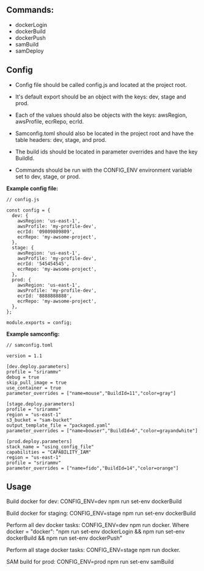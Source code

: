 ## Commands:

- dockerLogin
- dockerBuild
- dockerPush
- samBuild
- samDeploy

## Config

- Config file should be called config.js and located at the project root.

- It's default export should be an object with the keys: dev, stage and prod.

- Each of the values should also be objects with the keys: awsRegion, awsProfile, ecrRepo, ecrId.

- Samconfig.toml should also be located in the project root and have the table headers: dev, stage, and prod.

- The build ids should be located in parameter overrides and have the key BuildId.

- Commands should be run with the CONFIG_ENV environment variable set to dev, stage, or prod.

**Example config file:**

    // config.js

    const config = {
      dev: {
        awsRegion: 'us-east-1',
        awsProfile: 'my-profile-dev',
        ecrId: '09809809809',
        ecrRepo: 'my-awsome-project',
      },
      stage: {
        awsRegion: 'us-east-1',
        awsProfile: 'my-profile-dev',
        ecrId: '545454545',
        ecrRepo: 'my-awsome-project',
      },
      prod: {
        awsRegion: 'us-east-1',
        awsProfile: 'my-profile-dev',
        ecrId: '8888888888',
        ecrRepo: 'my-awsome-project',
      },
    };

    module.exports = config;

**Example samconfig:**

    // samconfig.toml

    version = 1.1

    [dev.deploy.parameters]
    profile = "srirammv"
    debug = true
    skip_pull_image = true
    use_container = true
    parameter_overrides = ["name=mouse","BuildId=11","color=gray"]

    [stage.deploy.parameters]
    profile = "srirammv"
    region = "us-east-1"
    s3_bucket = "sam-bucket"
    output_template_file = "packaged.yaml"
    parameter_overrides = ["name=bowser","BuildId=6","color=grayandwhite"]

    [prod.deploy.parameters]
    stack_name = "using_config_file"
    capabilities = "CAPABILITY_IAM"
    region = "us-east-1"
    profile = "srirammv"
    parameter_overrides = ["name=fido","BuildId=14","color=orange"]

## Usage

Build docker for dev: CONFIG_ENV=dev npm run set-env dockerBuild

Build docker for staging: CONFIG_ENV=stage npm run set-env dockerBuild

Perform all dev docker tasks: CONFIG_ENV=dev npm run docker. Where docker = "docker": "npm run set-env dockerLogin && npm run set-env dockerBuild && npm run set-env dockerPush"

Perform all stage docker tasks: CONFIG_ENV=stage npm run docker.

SAM build for prod: CONFIG_ENV=prod npm run set-env samBuild
